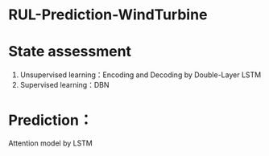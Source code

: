 # RUL-Prediction-WindTurbine
# State assessment
1. Unsupervised learning：Encoding and Decoding by Double-Layer LSTM
2. Supervised learning：DBN
# Prediction：
Attention model by LSTM
